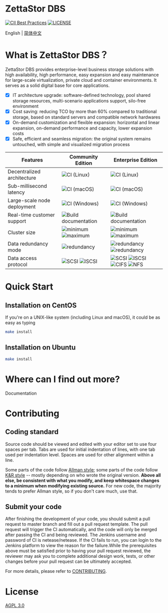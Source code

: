 # ZettaStor DBS

[![CII Best Practices](https://bestpractices.coreinfrastructure.org/projects/1486/badge)](https://bestpractices.coreinfrastructure.org/projects/1486)
[![LICENSE](https://img.shields.io/badge/licence-AGPL--3-blue.png)](https://github.com/lanewu/dbs/blob/master/LICENSE)

English | [简体中文](README-zh.md)

# What is ZettaStor DBS？

ZettaStor DBS provides enterprise-level business storage solutions with high availability, high performance, easy expansion and easy maintenance for large-scale virtualization, private cloud and container environments. It serves as a solid digital base for core applications.

- [x] IT architecture upgrade: software-defined technology, pool shared storage resources, multi-scenario applications support, silo-free environment
- [x] Cost saving: reducing TCO by more than 60% compared to traditional storage, based on standard servers and compatible network hardwares
- [x] On-demand customization and flexible expansion: horizontal and linear expansion, on-demand performance and capacity, lower expansion costs
- [x] Safe, efficient and seamless migration: the original system remains untouched, with simple and visualized migration process

| Features | Community Edition  | Enterprise Edition | 
| ------------- | ------------- |  ------------- | 
| Decentralized architecture | ![CI (Linux)](https://img.shields.io/badge/-supported-brightgreen)| ![CI (Linux)](https://img.shields.io/badge/-supported-brightgreen) |
| Sub-millisecond latency | ![CI (macOS)](https://img.shields.io/badge/-supported-brightgreen) | ![CI (macOS)](https://img.shields.io/badge/-supported-brightgreen) |
| Large-scale node deployment | ![CI (Windows)](https://img.shields.io/badge/-supported-brightgreen) | ![CI (Windows)](https://img.shields.io/badge/-supported-brightgreen) |
| Real-time customer support | ![Build documentation](https://img.shields.io/badge/-unsupported-red)| ![Build documentation](https://img.shields.io/badge/-supported-brightgreen) |
| Cluster size | ![minimum](https://img.shields.io/badge/minimum-%E2%89%A53-blue) ![maximum](https://img.shields.io/badge/maximum-%E2%89%A510000-blue) | ![minimum](https://img.shields.io/badge/minimum-%E2%89%A53-blue) ![maximum](https://img.shields.io/badge/maximum-%E2%89%A510000-blue) |
| Data redundancy mode | ![redundancy](https://img.shields.io/badge/-2%20copies-blue) | ![redundancy](https://img.shields.io/badge/-2%20copies-blue) ![redundancy](https://img.shields.io/badge/-3%20copies-blue) |
| Data access protocol | ![SCSI](https://img.shields.io/badge/-scsi-blue)  ![ISCSI](https://img.shields.io/badge/-iscsi-blue) | ![SCSI](https://img.shields.io/badge/-scsi-blue)  ![ISCSI](https://img.shields.io/badge/-iscsi-blue) ![CIFS](https://img.shields.io/badge/-cifs-blue)  ![NFS](https://img.shields.io/badge/-nfs-blue)  |

# Quick Start

## Installation on CentOS

If you're on a UNIX-like system (including Linux and macOS), it could be as easy as typing

```bash
make install
```
## Installation on Ubuntu
```bash
make install
```

# Where can I find out more?
Documentation

# Contributing

## Coding standard
Source code should be viewed and edited with your editor set to use four spaces per tab. Tabs are used for initial indentation of lines, with one tab used per indentation level. Spaces are used for other alignment within a line.

Some parts of the code follow [Allman style](https://en.wikipedia.org/wiki/Indent_style#Allman_style); some parts of the code follow [K&R style](https://en.wikipedia.org/wiki/Indent_style#K.26R_style) -- mostly depending on who wrote the original version. **Above all else, be consistent with what you modify, and keep whitespace changes to a minimum when modifying existing source.** For new code, the majority tends to prefer Allman style, so if you don't care much, use that.

## Submit your code
After finishing the development of your code, you should submit a pull request to master branch and fill out a pull request template. The pull request will trigger the CI automatically, and the code will only be merged after passing the CI and being reviewed. The Jenkins username and password of CI is netease/netease. If the CI fails to run, you can login to the Jenkins platform to view the reason for the failure.While the prerequisites above must be satisfied prior to having your pull request reviewed, the reviewer may ask you to complete additional design work, tests, or other changes before your pull request can be ultimately accepted.

For more details, please refer to [CONTRIBUTING](CONTRIBUTING.md).

# License
[AGPL 3.0](LICENSE)
